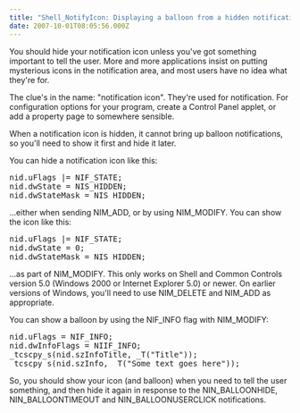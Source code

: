 ```yaml
---
title: "Shell_NotifyIcon: Displaying a balloon from a hidden notification icon"
date: 2007-10-01T08:05:56.000Z
---
```

You should hide your notification icon unless you've got something important to tell the user. More and more applications insist on putting mysterious icons in the notification area, and most users have no idea what they're for.

The clue's in the name: "notification icon". They're used for notification. For configuration options for your program, create a Control Panel applet, or add a property page to somewhere sensible.

When a notification icon is hidden, it cannot bring up balloon notifications, so you'll need to show it first and hide it later.

You can hide a notification icon like this:

<pre>nid.uFlags |= NIF_STATE;
nid.dwState = NIS_HIDDEN;
nid.dwStateMask = NIS_HIDDEN;</pre>

...either when sending NIM_ADD, or by using NIM_MODIFY.
You can show the icon like this:

<pre>nid.uFlags |= NIF_STATE;
nid.dwState = 0;
nid.dwStateMask = NIS_HIDDEN;</pre>

...as part of NIM_MODIFY.
This only works on Shell and Common Controls version 5.0 (Windows 2000 or Internet Explorer 5.0) or newer. On earlier versions of Windows, you'll need to use NIM_DELETE and NIM_ADD as appropriate.

You can show a balloon by using the NIF_INFO flag with NIM_MODIFY:

<pre>nid.uFlags = NIF_INFO;
nid.dwInfoFlags = NIIF_INFO;
_tcscpy_s(nid.szInfoTitle, _T("Title"));
_tcscpy_s(nid.szInfo, _T("Some text goes here"));
</pre>

So, you should show your icon (and balloon) when you need to tell the user something, and then hide it again in response to the NIN_BALLOONHIDE, NIN_BALLOONTIMEOUT and NIN_BALLOONUSERCLICK notifications.
